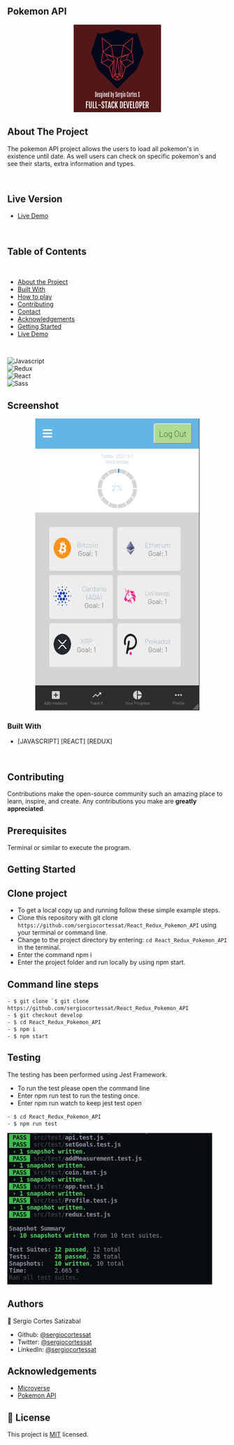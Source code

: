 ## Pokemon API

<p align="center">
  <img height="auto" src="customlogo.png">
</p>

## About The Project

The pokemon API project allows the users to load all pokemon's in existence until date. As well users can check on specific pokemon's and see their starts, extra information and types.

<br />

## Live Version

* [Live Demo](https://sergiocortessat.github.io/React_Redux_Pokemon_API/) 

<br />

## Table of Contents

<br />

* [About the Project](#about-the-project)
* [Built With](#built-with)
* [How to play](#how-to-play) 
* [Contributing](#contributing)
* [Contact](#authors)
* [Acknowledgements](#acknowledgements) 
* [Getting Started](#getting-started) 
* [Live Demo](#live-version) 

<br />

![Javascript](https://img.shields.io/badge/Javascript-3776AB?style=for-the-badge&logo=javascript&logoColor=white) <br/>
![Redux](https://img.shields.io/badge/Redux-092E20?style=for-the-badge&logo=redux&logoColor=white) <br/>
![React](https://img.shields.io/badge/React-092E20?style=for-the-badge&logo=react&logoColor=white) <br/>
![Sass](https://img.shields.io/badge/Sass-092E20?style=for-the-badge&logo=sass&logoColor=white) <br/>



## Screenshot

<p align="center">
  <img height="auto" src="Screenshot.png">
</p>

### Built With

* [JAVASCRIPT] [REACT] [REDUX]

<br />




## Contributing

Contributions make the open-source community such an amazing place to learn, inspire, and create. Any contributions you make are **greatly appreciated**.

## Prerequisites

Terminal or similar to execute the program.


## Getting Started


## Clone project
- To get a local copy up and running follow these simple example steps.
- Clone this repository with git clone ```https://github.com/sergiocortessat/React_Redux_Pokemon_API``` using your terminal or command line.
- Change to the project directory by entering: ```cd React_Redux_Pokemon_API``` in the terminal.
- Enter the command npm i
- Enter the project folder and run locally by using npm start.

## Command line steps
```
- $ git clone `$ git clone https://github.com/sergiocortessat/React_Redux_Pokemon_API
- $ git checkout develop
- $ cd React_Redux_Pokemon_API
- $ npm i
- $ npm start
```

## Testing

The testing has been performed using Jest Framework. 

- To run the test please open the command line
- Enter npm run test to run the testing once.
- Enter npm run watch to keep jest test open

```
- $ cd React_Redux_Pokemon_API
- $ npm run test

```
![Tests](test.png)


## Authors

👤 Sergio Cortes Satizabal

- Github: [@sergiocortessat](https://github.com/sergiocortessat)
- Twitter: [@sergiocortessat](https://twitter.com/sergiocortessat)
- LinkedIn: [@sergiocortessat](https://linkedin.com/in/sergiocortessat)


<!-- ACKNOWLEDGEMENTS -->
## Acknowledgements

* [Microverse](https://www.microverse.org/)
* [Pokemon API](https://pokeapi.co/)


## 📝 License

This project is [MIT](https://github.com/sergiocortessat/sergiocortessat/blob/main/LICENSE) licensed.
